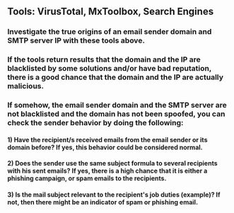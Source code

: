 ## Tools: VirusTotal, MxToolbox, Search Engines

### Investigate the true origins of an email sender domain and SMTP server IP with these tools above.

### If the tools return results that the domain and the IP are blacklisted by some solutions and/or have bad reputation, there is a good chance that the domain and the IP are actually malicious.

### If somehow, the email sender domain and the SMTP server are not blacklisted and the domain has not been spoofed, you can check the sender behavior by doing the following:

#### 1) Have the recipient/s received emails from the email sender or its domain before? If yes, this behavior could be considered normal.

#### 2) Does the sender use the same subject formula to several recipients with his sent emails? If yes, there is a high chance that it is either a phishing campaign, or spam emails to the recipients.

#### 3) Is the mail subject relevant to the recipient's job duties (example)? If not, then there might be an indicator of spam or phishing email.

